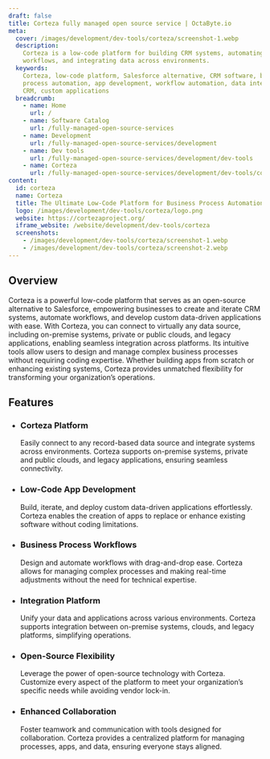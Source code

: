 ```yaml
---
draft: false
title: Corteza fully managed open source service | OctaByte.io
meta:
  cover: /images/development/dev-tools/corteza/screenshot-1.webp
  description:
    Corteza is a low-code platform for building CRM systems, automating
    workflows, and integrating data across environments.
  keywords:
    Corteza, low-code platform, Salesforce alternative, CRM software, business
    process automation, app development, workflow automation, data integration, open-source
    CRM, custom applications
  breadcrumb:
    - name: Home
      url: /
    - name: Software Catalog
      url: /fully-managed-open-source-services
    - name: Development
      url: /fully-managed-open-source-services/development
    - name: Dev tools
      url: /fully-managed-open-source-services/development/dev-tools
    - name: Corteza
      url: /fully-managed-open-source-services/development/dev-tools/corteza
content:
  id: corteza
  name: Corteza
  title: The Ultimate Low-Code Platform for Business Process Automation and CRM
  logo: /images/development/dev-tools/corteza/logo.png
  website: https://cortezaproject.org/
  iframe_website: /website/development/dev-tools/corteza
  screenshots:
    - /images/development/dev-tools/corteza/screenshot-1.webp
    - /images/development/dev-tools/corteza/screenshot-2.webp
---
```


## Overview

Corteza is a powerful low-code platform that serves as an open-source alternative to Salesforce, empowering businesses to create and iterate CRM systems, automate workflows, and develop custom data-driven applications with ease. With Corteza, you can connect to virtually any data source, including on-premise systems, private or public clouds, and legacy applications, enabling seamless integration across platforms. Its intuitive tools allow users to design and manage complex business processes without requiring coding expertise. Whether building apps from scratch or enhancing existing systems, Corteza provides unmatched flexibility for transforming your organization’s operations.

## Features

- ### Corteza Platform

  Easily connect to any record-based data source and integrate systems across environments. Corteza supports on-premise systems, private and public clouds, and legacy applications, ensuring seamless connectivity.

- ### Low-Code App Development

  Build, iterate, and deploy custom data-driven applications effortlessly. Corteza enables the creation of apps to replace or enhance existing software without coding limitations.

- ### Business Process Workflows

  Design and automate workflows with drag-and-drop ease. Corteza allows for managing complex processes and making real-time adjustments without the need for technical expertise.

- ### Integration Platform

  Unify your data and applications across various environments. Corteza supports integration between on-premise systems, clouds, and legacy platforms, simplifying operations.

- ### Open-Source Flexibility

  Leverage the power of open-source technology with Corteza. Customize every aspect of the platform to meet your organization’s specific needs while avoiding vendor lock-in.

- ### Enhanced Collaboration

  Foster teamwork and communication with tools designed for collaboration. Corteza provides a centralized platform for managing processes, apps, and data, ensuring everyone stays aligned.
